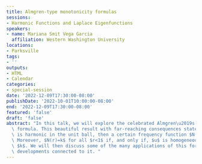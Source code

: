```yaml
---
title: Almgren-type monotonicity formulas
sessions:
- Harmonic Functions and Laplace Eigenfunctions
speakers:
- name: Mariana Smit Vega Garcia
  affiliation: Western Washington University
locations:
- Parksville
tags:
- ''
outputs:
- HTML
- Calendar
categories:
- special-session
date: '2022-12-09T17:30:00-08:00'
publishDate: '2022-10-01T10:00:00-08:00'
end: '2022-12-09T17:30:00-08:00'
featured: 'false'
draft: 'false'
abstract: "In this talk, we will explore the celebrated Almgren\u2019s monotonicity\
  \ formula. This beautiful result with far-reaching consequences states that if u\
  \ is harmonic in the unit ball, then a certain frequency function $N(r)$ is non-decreasing.\
  \ Moreover, $N(r)=k$ for all $r<1$ if, and only if, $u$ is homogeneous of degree\
  \ $k$. We will then discuss some of the many applications of this formula, and recent\
  \ developments connected to it. "
---
```

